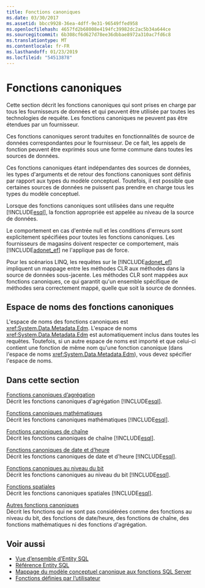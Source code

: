 ```yaml
---
title: Fonctions canoniques
ms.date: 03/30/2017
ms.assetid: bbcc9928-36ea-4dff-9e31-96549ffed958
ms.openlocfilehash: 4657fd2b68008e4194fc39982dc2ac5b34a644ce
ms.sourcegitcommit: 6b308cf6d627d78ee36dbbae8972a310ac7fd6c8
ms.translationtype: MT
ms.contentlocale: fr-FR
ms.lasthandoff: 01/23/2019
ms.locfileid: "54513878"
---
```

# <a name="canonical-functions"></a>Fonctions canoniques
Cette section décrit les fonctions canoniques qui sont prises en charge par tous les fournisseurs de données et qui peuvent être utilisée par toutes les technologies de requête. Les fonctions canoniques ne peuvent pas être étendues par un fournisseur.  
  
 Ces fonctions canoniques seront traduites en fonctionnalités de source de données correspondantes pour le fournisseur. De ce fait, les appels de fonction peuvent être exprimés sous une forme commune dans toutes les sources de données.  
  
 Ces fonctions canoniques étant indépendantes des sources de données, les types d'arguments et de retour des fonctions canoniques sont définis par rapport aux types du modèle conceptuel. Toutefois, il est possible que certaines sources de données ne puissent pas prendre en charge tous les types du modèle conceptuel.  
  
 Lorsque des fonctions canoniques sont utilisées dans une requête [!INCLUDE[esql](../../../../../../includes/esql-md.md)], la fonction appropriée est appelée au niveau de la source de données.  
  
 Le comportement en cas d'entrée null et les conditions d'erreurs sont explicitement spécifiées pour toutes les fonctions canoniques. Les fournisseurs de magasins doivent respecter ce comportement, mais [!INCLUDE[adonet_ef](../../../../../../includes/adonet-ef-md.md)] ne l'applique pas de force.  
  
 Pour les scénarios LINQ, les requêtes sur le [!INCLUDE[adonet_ef](../../../../../../includes/adonet-ef-md.md)] impliquent un mappage entre les méthodes CLR aux méthodes dans la source de données sous-jacente. Les méthodes CLR sont mappées aux fonctions canoniques, ce qui garantit qu'un ensemble spécifique de méthodes sera correctement mappé, quelle que soit la source de données.  
  
## <a name="canonical-functions-namespace"></a>Espace de noms des fonctions canoniques  
 L'espace de noms des fonctions canoniques est <xref:System.Data.Metadata.Edm>. L'espace de noms <xref:System.Data.Metadata.Edm> est automatiquement inclus dans toutes les requêtes. Toutefois, si un autre espace de noms est importé et que celui-ci contient une fonction de même nom qu'une fonction canonique (dans l'espace de noms <xref:System.Data.Metadata.Edm>), vous devez spécifier l'espace de noms.  
  
## <a name="in-this-section"></a>Dans cette section  
 [Fonctions canoniques d’agrégation](../../../../../../docs/framework/data/adonet/ef/language-reference/aggregate-canonical-functions.md)  
 Décrit les fonctions canoniques d'agrégation [!INCLUDE[esql](../../../../../../includes/esql-md.md)].  
  
 [Fonctions canoniques mathématiques](../../../../../../docs/framework/data/adonet/ef/language-reference/math-canonical-functions.md)  
 Décrit les fonctions canoniques mathématiques [!INCLUDE[esql](../../../../../../includes/esql-md.md)].  
  
 [Fonctions canoniques de chaîne](../../../../../../docs/framework/data/adonet/ef/language-reference/string-canonical-functions.md)  
 Décrit les fonctions canoniques de chaîne [!INCLUDE[esql](../../../../../../includes/esql-md.md)].  
  
 [Fonctions canoniques de date et d’heure](../../../../../../docs/framework/data/adonet/ef/language-reference/date-and-time-canonical-functions.md)  
 Décrit les fonctions canoniques de date et d'heure [!INCLUDE[esql](../../../../../../includes/esql-md.md)].  
  
 [Fonctions canoniques au niveau du bit](../../../../../../docs/framework/data/adonet/ef/language-reference/bitwise-canonical-functions.md)  
 Décrit les fonctions canoniques au niveau du bit [!INCLUDE[esql](../../../../../../includes/esql-md.md)].  
  
 [Fonctions spatiales](../../../../../../docs/framework/data/adonet/ef/language-reference/spatial-functions.md)  
 Décrit les fonctions canoniques spatiales [!INCLUDE[esql](../../../../../../includes/esql-md.md)].  
  
 [Autres fonctions canoniques](../../../../../../docs/framework/data/adonet/ef/language-reference/other-canonical-functions.md)  
 Décrit les fonctions qui ne sont pas considérées comme des fonctions au niveau du bit, des fonctions de date/heure, des fonctions de chaîne, des fonctions mathématiques ni des fonctions d'agrégation.  
  
## <a name="see-also"></a>Voir aussi
- [Vue d’ensemble d’Entity SQL](../../../../../../docs/framework/data/adonet/ef/language-reference/entity-sql-overview.md)
- [Référence Entity SQL](../../../../../../docs/framework/data/adonet/ef/language-reference/entity-sql-reference.md)
- [Mappage du modèle conceptuel canonique aux fonctions SQL Server](../../../../../../docs/framework/data/adonet/ef/conceptual-model-canonical-to-sql-server-functions-mapping.md)
- [Fonctions définies par l’utilisateur](../../../../../../docs/framework/data/adonet/ef/language-reference/user-defined-functions-entity-sql.md)
